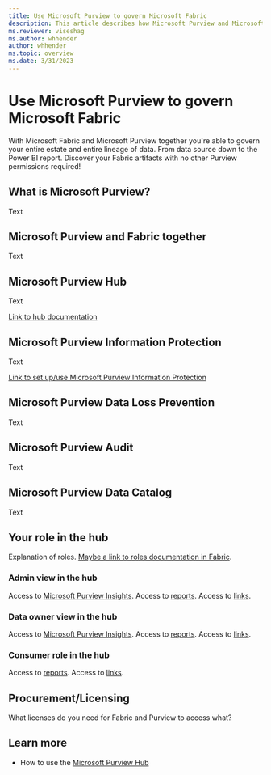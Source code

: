 ```yaml
---
title: Use Microsoft Purview to govern Microsoft Fabric
description: This article describes how Microsoft Purview and Microsoft Fabric work together to deliver a complete, governed data flow.
ms.reviewer: viseshag
ms.author: whhender
author: whhender
ms.topic: overview 
ms.date: 3/31/2023
---
```


# Use Microsoft Purview to govern Microsoft Fabric

With Microsoft Fabric and Microsoft Purview together you're able to govern your entire estate and entire lineage of data. From data source down to the Power BI report.
Discover your Fabric artifacts with no other Purview permissions required!

## What is Microsoft Purview?

Text

## Microsoft Purview and Fabric together

Text

## Microsoft Purview Hub

Text

[Link to hub documentation](use-microsoft-purview-hub.md)

## Microsoft Purview Information Protection

Text

[Link to set up/use Microsoft Purview Information Protection](../placeholder.md)

## Microsoft Purview Data Loss Prevention

Text

## Microsoft Purview Audit

Text

## Microsoft Purview Data Catalog

Text

## Your role in the hub

Explanation of roles. [Maybe a link to roles documentation in Fabric](../placeholder.md).

### Admin view in the hub

Access to [Microsoft Purview Insights](use-microsoft-purview-hub.md#microsoft-purview-insights).
Access to [reports](use-microsoft-purview-hub.md#reports).
Access to [links](use-microsoft-purview-hub.md#other-links).

### Data owner view in the hub

Access to [Microsoft Purview Insights](use-microsoft-purview-hub.md#microsoft-purview-insights).
Access to [reports](use-microsoft-purview-hub.md#reports).
Access to [links](use-microsoft-purview-hub.md#other-links).

### Consumer role in the hub

Access to [reports](use-microsoft-purview-hub.md#reports).
Access to [links](use-microsoft-purview-hub.md#other-links).

## Procurement/Licensing

What licenses do you need for Fabric and Purview to access what?

## Learn more

- How to use the [Microsoft Purview Hub](use-microsoft-purview-hub.md)
